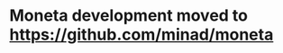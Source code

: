 Moneta development moved to https://github.com/minad/moneta
===========================================================
